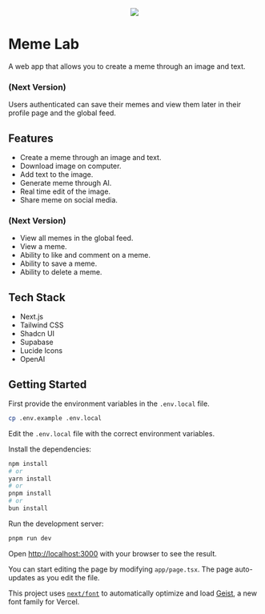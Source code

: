 <p align="center">
  <img src="https://media.discordapp.net/attachments/1313901914202832948/1363840781667795076/logo-memelab.png?ex=68077f35&is=68062db5&hm=b7f94551a12b787b502c9fe13c06013c2f26538052a52a00027c915ffd84ee71&=&format=webp&quality=lossless&width=60&height=100" />
</p>

# Meme Lab

A web app that allows you to create a meme through an image and text.

### (Next Version)

Users authenticated can save their memes and view them later in their profile page and the global feed.

## Features

- Create a meme through an image and text.
- Download image on computer.
- Add text to the image.
- Generate meme through AI.
- Real time edit of the image.
- Share meme on social media.

### (Next Version)

- View all memes in the global feed.
- View a meme.
- Ability to like and comment on a meme.
- Ability to save a meme.
- Ability to delete a meme.

## Tech Stack

- Next.js
- Tailwind CSS
- Shadcn UI
- Supabase
- Lucide Icons
- OpenAI

## Getting Started

First provide the environment variables in the `.env.local` file.

```bash
cp .env.example .env.local
```

Edit the `.env.local` file with the correct environment variables.

Install the dependencies:

```bash
npm install
# or
yarn install
# or
pnpm install
# or
bun install
```

Run the development server:

```bash
pnpm run dev
```

Open [http://localhost:3000](http://localhost:3000) with your browser to see the result.

You can start editing the page by modifying `app/page.tsx`. The page auto-updates as you edit the file.

This project uses [`next/font`](https://nextjs.org/docs/app/building-your-application/optimizing/fonts) to automatically optimize and load [Geist](https://vercel.com/font), a new font family for Vercel.
